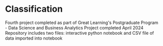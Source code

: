 # Classification
Fourth project completed as part of Great Learning's Postgraduate Program - Data Science and Business Analytics  Project completed April 2024  Repository includes two files: interactive python notebook and CSV file of data imported into notebook
